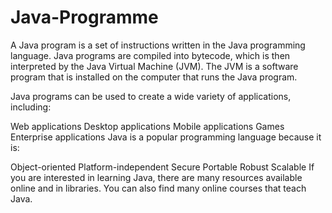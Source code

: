 # Java-Programme

A Java program is a set of instructions written in the Java programming language. Java programs are compiled into bytecode, which is then interpreted by the Java Virtual Machine (JVM). The JVM is a software program that is installed on the computer that runs the Java program.

Java programs can be used to create a wide variety of applications, including:


Web applications
Desktop applications
Mobile applications
Games
Enterprise applications
Java is a popular programming language because it is:

Object-oriented
Platform-independent
Secure
Portable
Robust
Scalable
If you are interested in learning Java, there are many resources available online and in libraries. You can also find many online courses that teach Java.
